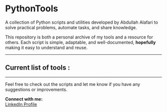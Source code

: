 # PythonTools
A collection of Python scripts and utilities developed by Abdullah Alafari to solve practical problems, automate tasks, and share knowledge.

This repository is both a personal archive of my tools and a resource for others. Each script is simple, adaptable, and well-documented, **hopefully** making it easy to understand and reuse.

---
Current list of tools : 
- 

---

Feel free to check out the scripts and let me know if you have any suggestions or improvements.

**Connect with me:**  
[LinkedIn Profile](https://www.linkedin.com/in/abdullahalafari)
